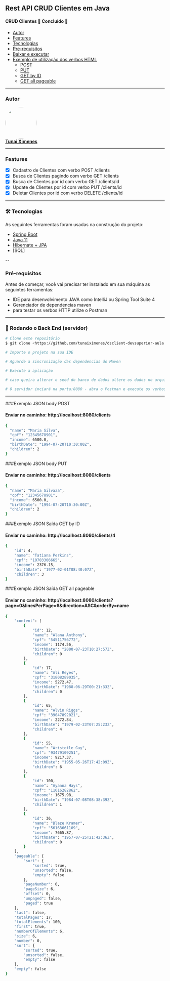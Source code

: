 ## Rest API CRUD Clientes em Java

<h4 align="left">
 CRUD Clientes 🚀 Concluído 🚀
</h4>

<!--ts-->
* [Autor](#autor)
* [Features](#features)
* [Tecnologias](#tecnologias)
* [Pre-requisitos](#prerequisitos)
* [Baixar e executar](#baixar)
* [Exemplo de utilização dos verbos HTML](#como-usar)
    * [POST](#exemplo-json-body-post)
    * [PUT](#exemplo-json-body-put)
    * [GET by ID](#exemplo-json-sada-get-by-id)
    * [GET all pageable](#exemplo-json-sada-get-all-pageable)
<!--te-->

---

### Autor

<a href="https://www.linkedin.com/in/tunaiximenes/">
 <img style="border-radius: 50%;" src="https://media-exp1.licdn.com/dms/image/C4E03AQEwV54JjLc-9g/profile-displayphoto-shrink_800_800/0/1621682542460?e=1626912000&v=beta&t=Ctis1Z8wFBsNtnuMhTXGp7cXWA12JyY5t9KF9rfQf58" width="100px;" alt=""/>
 <br />
<b>Tunai Ximenes</b></a>
 <br />

---

### Features

- [x] Cadastro de Clientes com verbo POST /clients
- [x] Busca de Clientes pagindo com verbo GET /clients
- [x] Busca de Clientes por id com verbo GET /clients/id
- [x] Update de Clientes por id com verbo PUT /clients/id
- [x] Deletar Clientes por id com verbo DELETE /clients/id

---

### 🛠 Tecnologias

As seguintes ferramentas foram usadas na construção do projeto:

- [Spring Boot](https://spring.io/projects)
- [Java 11](https://docs.oracle.com/en/java/javase/11/)
- [Hibernate + JPA](https://hibernate.org/)
- [SQL]

--

### Pré-requisitos

Antes de começar, você vai precisar ter instalado em sua máquina as seguintes ferramentas:

* IDE para desenvolvimento JAVA como IntelliJ ou Spring Tool Suite 4
* Gerenciador de dependencias maven
* para testar os verbos HTTP utilize o Postman

---

### 🎲 Rodando o Back End (servidor)

```bash
# Clone este repositório
$ git clone <https://github.com/tunaiximenes/dsclient-devsuperior-aula.git>

# Importe o projeto na sua IDE

# Aguarde a sincronização das dependencias do Maven

# Execute a aplicação

# caso queira alterar o seed do banco de dados altere os dados no arquivo resources/data.sql

# O servidor inciará na porta:8080 - abra o Postman e execute os verbos HTML na url <http://localhost:8080/clients>

```

---

###Exemplo JSON body POST
#### Enviar no caminho: http://localhost:8080/clients
```bash
{
  "name": "Maria Silva",
  "cpf": "12345678901",
  "income": 6500.0,
  "birthDate": "1994-07-20T10:30:00Z",
  "children": 2
}
```

###Exemplo JSON body PUT
#### Enviar no caminho: http://localhost:8080/clients
```bash
{
  "name": "Maria Silvaaa",
  "cpf": "12345678901",
  "income": 6500.0,
  "birthDate": "1994-07-20T10:30:00Z",
  "children": 2
}
```


###Exemplo JSON Saída GET by ID
#### Enviar no caminho: http://localhost:8080/clients/4
```bash
{
    "id": 4,
    "name": "Tatiana Perkins",
    "cpf": "10703306665",
    "income": 2376.15,
    "birthDate": "1977-02-01T08:40:07Z",
    "children": 3
}
```

###Exemplo JSON Saída GET all pageable
#### Enviar no caminho: http://localhost:8080/clients?page=0&linesPerPage=6&direction=ASC&orderBy=name
```bash
{
    "content": [
        {
            "id": 12,
            "name": "Alana Anthony",
            "cpf": "54511756772",
            "income": 1174.56,
            "birthDate": "2000-07-23T10:27:57Z",
            "children": 0
        },
        {
            "id": 17,
            "name": "Ali Reyes",
            "cpf": "31808289035",
            "income": 5272.47,
            "birthDate": "1988-06-29T00:21:33Z",
            "children": 0
        },
        {
            "id": 65,
            "name": "Alvin Riggs",
            "cpf": "39047892021",
            "income": 2272.84,
            "birthDate": "1979-02-23T07:25:23Z",
            "children": 4
        },
        {
            "id": 55,
            "name": "Aristotle Guy",
            "cpf": "93479109251",
            "income": 9217.37,
            "birthDate": "1955-05-26T17:42:09Z",
            "children": 6
        },
        {
            "id": 100,
            "name": "Ayanna Hays",
            "cpf": "11016282862",
            "income": 1675.98,
            "birthDate": "1984-07-08T08:38:39Z",
            "children": 1
        },
        {
            "id": 36,
            "name": "Blaze Kramer",
            "cpf": "56163661109",
            "income": 7665.87,
            "birthDate": "1957-07-25T21:42:36Z",
            "children": 0
        }
    ],
    "pageable": {
        "sort": {
            "sorted": true,
            "unsorted": false,
            "empty": false
        },
        "pageNumber": 0,
        "pageSize": 6,
        "offset": 0,
        "unpaged": false,
        "paged": true
    },
    "last": false,
    "totalPages": 17,
    "totalElements": 100,
    "first": true,
    "numberOfElements": 6,
    "size": 6,
    "number": 0,
    "sort": {
        "sorted": true,
        "unsorted": false,
        "empty": false
    },
    "empty": false
}
```

